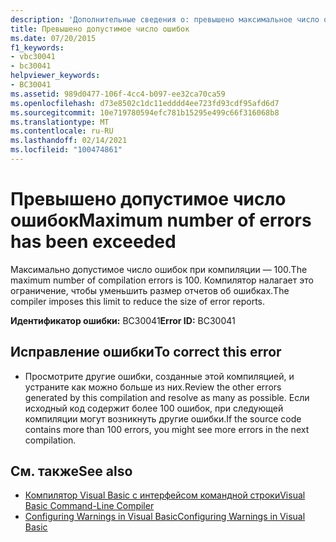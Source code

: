 ```yaml
---
description: 'Дополнительные сведения о: превышено максимальное число ошибок'
title: Превышено допустимое число ошибок
ms.date: 07/20/2015
f1_keywords:
- vbc30041
- bc30041
helpviewer_keywords:
- BC30041
ms.assetid: 989d0477-106f-4cc4-b097-ee32ca70ca59
ms.openlocfilehash: d73e8502c1dc11edddd4ee723fd93cdf95afd6d7
ms.sourcegitcommit: 10e719780594efc781b15295e499c66f316068b8
ms.translationtype: MT
ms.contentlocale: ru-RU
ms.lasthandoff: 02/14/2021
ms.locfileid: "100474861"
---
```

# <a name="maximum-number-of-errors-has-been-exceeded"></a><span data-ttu-id="e99df-103">Превышено допустимое число ошибок</span><span class="sxs-lookup"><span data-stu-id="e99df-103">Maximum number of errors has been exceeded</span></span>

<span data-ttu-id="e99df-104">Максимально допустимое число ошибок при компиляции — 100.</span><span class="sxs-lookup"><span data-stu-id="e99df-104">The maximum number of compilation errors is 100.</span></span> <span data-ttu-id="e99df-105">Компилятор налагает это ограничение, чтобы уменьшить размер отчетов об ошибках.</span><span class="sxs-lookup"><span data-stu-id="e99df-105">The compiler imposes this limit to reduce the size of error reports.</span></span>  
  
 <span data-ttu-id="e99df-106">**Идентификатор ошибки:** BC30041</span><span class="sxs-lookup"><span data-stu-id="e99df-106">**Error ID:** BC30041</span></span>  
  
## <a name="to-correct-this-error"></a><span data-ttu-id="e99df-107">Исправление ошибки</span><span class="sxs-lookup"><span data-stu-id="e99df-107">To correct this error</span></span>  
  
- <span data-ttu-id="e99df-108">Просмотрите другие ошибки, созданные этой компиляцией, и устраните как можно больше из них.</span><span class="sxs-lookup"><span data-stu-id="e99df-108">Review the other errors generated by this compilation and resolve as many as possible.</span></span> <span data-ttu-id="e99df-109">Если исходный код содержит более 100 ошибок, при следующей компиляции могут возникнуть другие ошибки.</span><span class="sxs-lookup"><span data-stu-id="e99df-109">If the source code contains more than 100 errors, you might see more errors in the next compilation.</span></span>  
  
## <a name="see-also"></a><span data-ttu-id="e99df-110">См. также</span><span class="sxs-lookup"><span data-stu-id="e99df-110">See also</span></span>

- [<span data-ttu-id="e99df-111">Компилятор Visual Basic с интерфейсом командной строки</span><span class="sxs-lookup"><span data-stu-id="e99df-111">Visual Basic Command-Line Compiler</span></span>](../reference/command-line-compiler/index.md)
- [<span data-ttu-id="e99df-112">Configuring Warnings in Visual Basic</span><span class="sxs-lookup"><span data-stu-id="e99df-112">Configuring Warnings in Visual Basic</span></span>](/visualstudio/ide/configuring-warnings-in-visual-basic)
